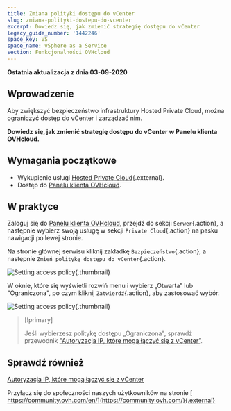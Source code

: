 ```yaml
---
title: Zmiana polityki dostępu do vCenter
slug: zmiana-polityki-dostepu-do-vcenter
excerpt: Dowiedz się, jak zmienić strategię dostępu do vCenter
legacy_guide_number: '1442246'
space_key: VS
space_name: vSphere as a Service
section: Funkcjonalności OVHcloud
---
```


**Ostatnia aktualizacja z dnia 03-09-2020**

## Wprowadzenie

Aby zwiększyć bezpieczeństwo infrastruktury Hosted Private Cloud, można ograniczyć dostęp do vCenter i zarządzać nim.

**Dowiedz się, jak zmienić strategię dostępu do vCenter w Panelu klienta OVHcloud.**

## Wymagania początkowe

- Wykupienie usługi [Hosted Private Cloud](https://www.ovhcloud.com/pl/enterprise/products/hosted-private-cloud/){.external}.
- Dostęp do [Panelu klienta OVHcloud](https://www.ovh.com/auth/?action=gotomanager).

## W praktyce

Zaloguj się do [Panelu klienta OVHcloud](https://www.ovh.com/auth/?action=gotomanager), przejdź do sekcji `Serwer`{.action}, a następnie wybierz swoją usługę w sekcji `Private Cloud`{.action} na pasku nawigacji po lewej stronie.

Na stronie głównej serwisu kliknij zakładkę `Bezpieczeństwo`{.action}, a następnie `Zmień politykę dostępu do vCenter`{.action}.

![Setting access policy](images/modifypolicy-01.png){.thumbnail}

W oknie, które się wyświetli rozwiń menu i wybierz „Otwarta” lub "Ograniczona", po czym kliknij `Zatwierdź`{.action}, aby zastosować wybór.

![Setting access policy](images/modifypolicy-02.png){.thumbnail}

> [!primary]
>
> Jeśli wybierzesz politykę dostępu „Ograniczona", sprawdź przewodnik ["Autoryzacja IP, które mogą łączyć się z vCenter”](../autoryzacja-IP-ktore-moga-laczyc-sie-z-vCenter/).
> 

## Sprawdź również

[Autoryzacja IP, które mogą łączyć się z vCenter](../autoryzacja-IP-ktore-moga-laczyc-sie-z-vCenter/)

Przyłącz się do społeczności naszych użytkowników na stronie [ https://community.ovh.com/en/](https://community.ovh.com/){.external}


